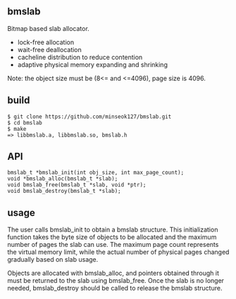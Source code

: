 ## bmslab
Bitmap based slab allocator.
- lock-free allocation
- wait-free deallocation
- cacheline distribution to reduce contention
- adaptive physical memory expanding and shrinking

Note: the object size must be (8<= and <=4096), page size is 4096.

## build
```
$ git clone https://github.com/minseok127/bmslab.git
$ cd bmslab
$ make
=> libbmslab.a, libbmslab.so, bmslab.h
```

## API
```
bmslab_t *bmslab_init(int obj_size, int max_page_count);
void *bmslab_alloc(bmslab_t *slab);
void bmslab_free(bmslab_t *slab, void *ptr);
void bmslab_destroy(bmslab_t *slab);
```

## usage
The user calls bmslab_init to obtain a bmslab structure. This initialization function takes the byte size of objects to be allocated and the maximum number of pages the slab can use. The maximum page count represents the virtual memory limit, while the actual number of physical pages changed gradually based on slab usage.

Objects are allocated with bmslab_alloc, and pointers obtained through it must be returned to the slab using bmslab_free. Once the slab is no longer needed, bmslab_destroy should be called to release the bmslab structure.

